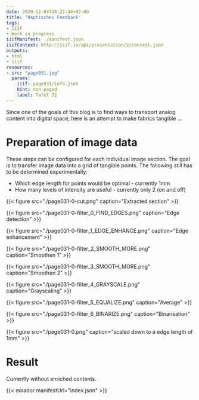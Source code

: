 ```yaml
---
date: 2020-12-04T18:22:44+02:00
title: "Haptisches Feedback"
tags:
- IIIF
- Work in progress
iiifManifest: ./manifest.json
iiifContext: http://iiif.io/api/presentation/2/context.json
outputs:
- html
- iiif
resources:
- src: "page031.jpg"
  params:
    iiif: page031/info.json
    hint: non-paged
    label: Tafel 31
---
```


Since one of the goals of this blog is to find ways to transport analog content into digital space, here is an attempt to make fabrics tangible ...

<!--more-->

# Preparation of image data

These steps can be configured for each individual image section. The goal is to transfer image data into a grid of tangible points. The following still has to be determined experimentally:

* Which edge length for points would be optimal - currently 1mm
* How many levels of intensity are useful - currently only 2 (on and off)

{{< figure src="./page031-0-cut.png" caption="Extracted section" >}}

{{< figure src="./page031-0-filter_0_FIND_EDGES.png" caption="Edge detection" >}}

{{< figure src="./page031-0-filter_1_EDGE_ENHANCE.png" caption="Edge enhancement" >}}

{{< figure src="./page031-0-filter_2_SMOOTH_MORE.png" caption="Smoothen 1" >}}

{{< figure src="./page031-0-filter_3_SMOOTH_MORE.png" caption="Smoothen 2" >}}

{{< figure src="./page031-0-filter_4_GRAYSCALE.png" caption="Grayscaling" >}}

{{< figure src="./page031-0-filter_5_EQUALIZE.png" caption="Average" >}}

{{< figure src="./page031-0-filter_6_BINARIZE.png" caption="Binarisation" >}}

{{< figure src="./page031-0.png" caption="scaled down to a edge length of 1mm" >}}

# Result

Currently without enriched contents.

{{< mirador manifestUrl="index.json" >}}
